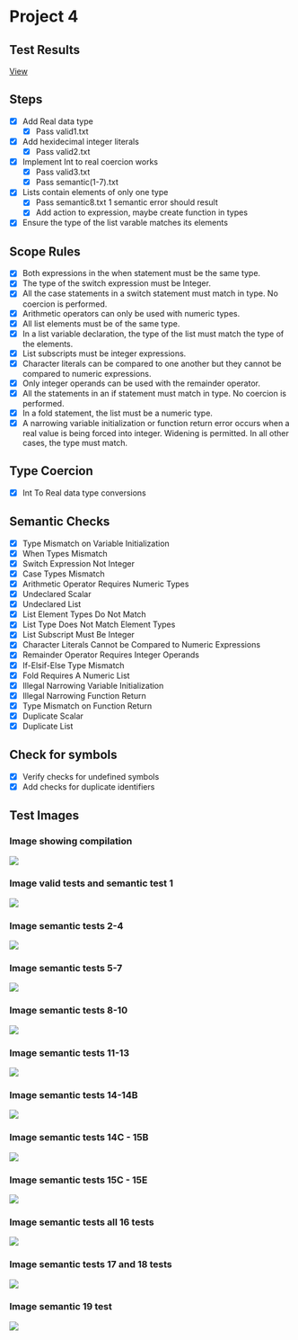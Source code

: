 # Project 4

## Test Results
[View](https://html-preview.github.io/?url=https://github.com/cmcarowland/CMSC430/blob/main/Project4/testOutput.html)

## Steps 

- [x] Add Real data type
    - [x] Pass valid1.txt
- [x] Add hexidecimal integer literals
    - [x] Pass valid2.txt
- [x] Implement Int to real coercion works
    - [x] Pass valid3.txt
    - [x] Pass semantic(1-7).txt
- [x] Lists contain elements of only one type
    - [x] Pass semantic8.txt 1 semantic error should result
    - [x] Add action to expression, maybe create function in types
- [x] Ensure the type of the list varable matches its elements

## Scope Rules

- [x] Both expressions in the when statement must be the same type.
- [x] The type of the switch expression must be Integer.
- [x] All the case statements in a switch statement must match in type. No coercion is performed.
- [x] Arithmetic operators can only be used with numeric types.
- [x] All list elements must be of the same type.
- [x] In a list variable declaration, the type of the list must match the type of the elements.
- [x] List subscripts must be integer expressions.
- [x] Character literals can be compared to one another but they cannot be compared to numeric expressions.
- [x] Only integer operands can be used with the remainder operator.
- [x] All the statements in an if statement must match in type. No coercion is performed.
- [x] In a fold statement, the list must be a numeric type.
- [x] A narrowing variable initialization or function return error occurs when a real value is being forced into integer. Widening is permitted. In all other cases, the type must match.

## Type Coercion

- [x] Int To Real data type conversions

## Semantic Checks

- [x] Type Mismatch on Variable Initialization
- [x] When Types Mismatch
- [x] Switch Expression Not Integer
- [x] Case Types Mismatch
- [x] Arithmetic Operator Requires Numeric Types
- [x] Undeclared Scalar
- [x] Undeclared List
- [x] List Element Types Do Not Match
- [x] List Type Does Not Match Element Types
- [x] List Subscript Must Be Integer
- [x] Character Literals Cannot be Compared to Numeric Expressions
- [x] Remainder Operator Requires Integer Operands
- [x] If-Elsif-Else Type Mismatch
- [x] Fold Requires A Numeric List
- [x] Illegal Narrowing Variable Initialization
- [x] Illegal Narrowing Function Return
- [x] Type Mismatch on Function Return
- [x] Duplicate Scalar
- [x] Duplicate List

## Check for symbols 

- [x] Verify checks for undefined symbols
- [x] Add checks for duplicate identifiers

## Test Images

### Image showing compilation
<img src="images/Compilation.png" >

### Image valid tests and semantic test 1 
<img src="images/Tests V1-S1.png" >

### Image semantic tests 2-4 
<img src="images/Tests S2-S4.png" >

### Image semantic tests 5-7
<img src="images/Tests s5-s7.png" >

### Image semantic tests 8-10
<img src="images/Tests s8-s10.png" >

### Image semantic tests 11-13
<img src="images/Tests s11-s13.png" >

### Image semantic tests 14-14B
<img src="images/Tests s14-s14b.png" >

### Image semantic tests 14C - 15B
<img src="images/Tests s14C - s15B.png" >

### Image semantic tests 15C - 15E
<img src="images/Tests s15C- s15E.png" >

### Image semantic tests all 16 tests
<img src="images/Tests 16 All.png" >

### Image semantic tests 17 and 18 tests
<img src="images/Tests s17-s18.png" >

### Image semantic 19 test
<img src="images/Tests s17-s18.png" >
